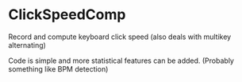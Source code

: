 # ClickSpeedComp
Record and compute keyboard click speed (also deals with multikey alternating)

Code is simple and more statistical features can be added. (Probably something like BPM detection)
